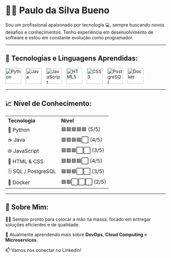 <h1>👨‍💻 Paulo da Silva Bueno</h1>

<p>Sou um profissional apaixonado por tecnologia 💻, sempre buscando novos desafios e conhecimentos. Tenho experiência em desenvolvimento de software e estou em constante evolução como programador.</p>

<hr>

<h2>🚀 Tecnologias e Linguagens Aprendidas:</h2>

<p>
  <img src="https://cdn.jsdelivr.net/gh/devicons/devicon/icons/python/python-original.svg" alt="Python" width="50" style="margin-right:10px;"/>
  <img src="https://cdn.jsdelivr.net/gh/devicons/devicon/icons/java/java-original.svg" alt="Java" width="50" style="margin-right:10px;"/>
  <img src="https://cdn.jsdelivr.net/gh/devicons/devicon/icons/javascript/javascript-original.svg" alt="JavaScript" width="50" style="margin-right:10px;"/>
  <img src="https://cdn.jsdelivr.net/gh/devicons/devicon/icons/html5/html5-original.svg" alt="HTML5" width="50" style="margin-right:10px;"/>
  <img src="https://cdn.jsdelivr.net/gh/devicons/devicon/icons/css3/css3-original.svg" alt="CSS3" width="50" style="margin-right:10px;"/>
  <img src="https://cdn.jsdelivr.net/gh/devicons/devicon/icons/postgresql/postgresql-original.svg" alt="PostgreSQL" width="50" style="margin-right:10px;"/>
  <img src="https://cdn.jsdelivr.net/gh/devicons/devicon/icons/docker/docker-original.svg" alt="Docker" width="50" style="margin-right:10px;"/>
</p>

<hr>

<h2>📈 Nível de Conhecimento:</h2>

<table>
  <tr>
    <th align="left">Tecnologia</th>
    <th align="left">Nível</th>
  </tr>
  <tr>
    <td>🐍 Python</td>
    <td>🟦🟦🟦🟦🟦 (5/5)</td>
  </tr>
  <tr>
    <td>☕ Java</td>
    <td>🟦🟦🟦🟦⬜ (4/5)</td>
  </tr>
  <tr>
    <td>🌐 JavaScript</td>
    <td>🟦🟦🟦⬜⬜ (3/5)</td>
  </tr>
  <tr>
    <td>🎨 HTML &amp; CSS</td>
    <td>🟦🟦🟦🟦⬜ (4/5)</td>
  </tr>
  <tr>
    <td>🗄️ SQL / PostgreSQL</td>
    <td>🟦🟦🟦⬜⬜ (3/5)</td>
  </tr>
  <tr>
    <td>🐳 Docker</td>
    <td>🟦🟦⬜⬜⬜ (2/5)</td>
  </tr>
</table>

<hr>

<h2>📝 Sobre Mim:</h2>
<p>👨‍🔧 Sempre pronto para colocar a mão na massa, focado em entregar soluções eficientes e de qualidade.</p>
<p>🌱 Atualmente aprendendo mais sobre <strong>DevOps</strong>, <strong>Cloud Computing</strong> e <strong>Microservices</strong>.</p>
<p>📫 Vamos nos conectar no LinkedIn!</p>
